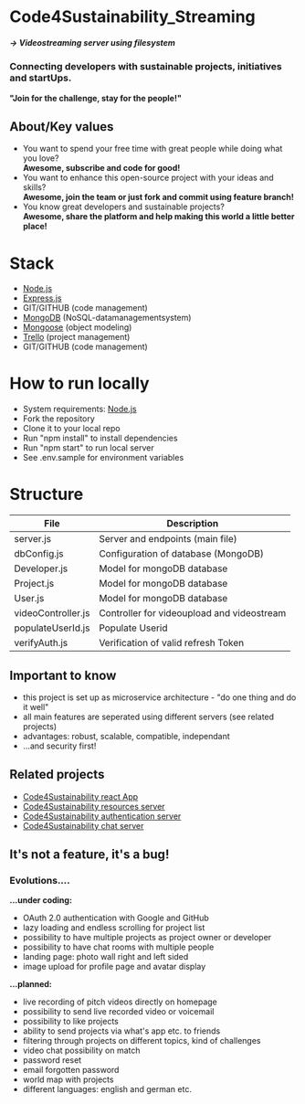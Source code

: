 # Code4Sustainability_Streaming

##### -> Videostreaming server using filesystem

### Connecting developers with sustainable projects, initiatives and startUps.
**"Join for the challenge, stay for the people!"**

## About/Key values

* You want to spend your free time with great people while doing what you love?<br/>
**Awesome, subscribe and code for good!**
* You want to enhance this open-source project with your ideas and skills?<br/>
**Awesome, join the team or just fork and commit using feature branch!**
* You know great developers and sustainable projects?<br/>
**Awesome, share the platform and help making this world a little better place!**


# Stack

* [Node.js](https://nodejs.org/)
* [Express.js](https://expressjs.com/de/)
* GIT/GITHUB (code management)
* [MongoDB](https://www.mongodb.com/de) (NoSQL-datamanagementsystem)
* [Mongoose](https://mongoosejs.com/) (object modeling)
* [Trello](https://trello.com/) (project management)
* GIT/GITHUB (code management)

# How to run locally

- System requirements: [Node.js](https://nodejs.org/)
- Fork the repository
- Clone it to your local repo
- Run "npm install" to install dependencies
- Run "npm start" to run local server
- See .env.sample for environment variables

# Structure

| File                   | Description                                 |
| ---------------------- | ------------------------------------------- |
| server.js              | Server and endpoints (main file)            |
| dbConfig.js            | Configuration of database (MongoDB)         |
| Developer.js           | Model for mongoDB database                  |
| Project.js             | Model for mongoDB database                  |
| User.js                | Model for mongoDB database                  |
| videoController.js     | Controller for videoupload and videostream  |
| populateUserId.js      | Populate Userid                             |
| verifyAuth.js          | Verification of valid refresh Token         |


## Important to know
* this project is set up as microservice architecture - "do one thing and do it well"
* all main features are seperated using different servers (see related projects)
* advantages: robust, scalable, compatible, independant
* ...and security first!

## Related projects

* [Code4Sustainability react App](https://github.com/Natascha2020/Code4Sustainability_APP.git)
* [Code4Sustainability resources server](https://github.com/Natascha2020/Code4Sustainability_API.git)
* [Code4Sustainability authentication server](https://github.com/Natascha2020/Code4Sustainability_Auth.git)
* [Code4Sustainability chat server](https://github.com/Natascha2020/Code4Sustainability_Chat.git)

## It's not a feature, it's a bug!

### Evolutions....

**...under coding:**
* OAuth 2.0 authentication with Google and GitHub
* lazy loading and endless scrolling for project list
* possibility to have multiple projects as project owner or developer
* possibility to have chat rooms with multiple people
* landing page: photo wall right and left sided
* image upload for profile page and avatar display

**...planned:**
* live recording of pitch videos directly on homepage
* possibility to send live recorded video or voicemail
* possibility to like projects
* ability to send projects via what's app etc. to friends
* filtering through projects on different topics, kind of challenges
* video chat possibility on match
* password reset
* email forgotten password
* world map with projects
* different languages: english and german etc.
